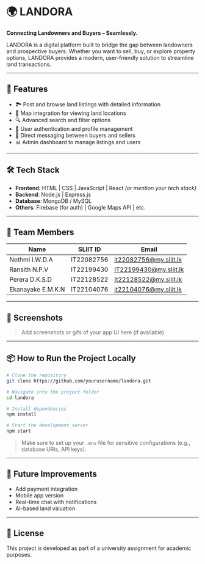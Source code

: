 # 🌍 LANDORA

**Connecting Landowners and Buyers – Seamlessly.**

LANDORA is a digital platform built to bridge the gap between landowners and prospective buyers. Whether you want to sell, buy, or explore property options, LANDORA provides a modern, user-friendly solution to streamline land transactions.

---

## 🚀 Features

- 🏞️ Post and browse land listings with detailed information
- 📍 Map integration for viewing land locations
- 🔍 Advanced search and filter options
- 👥 User authentication and profile management
- 📧 Direct messaging between buyers and sellers
- 📊 Admin dashboard to manage listings and users

---

## 🛠️ Tech Stack

- **Frontend**: HTML | CSS | JavaScript | React *(or mention your tech stack)*
- **Backend**: Node.js | Express.js
- **Database**: MongoDB / MySQL
- **Others**: Firebase (for auth) | Google Maps API | etc.

---

## 👥 Team Members

| Name                | SLIIT ID     | Email                          |
|---------------------|--------------|--------------------------------|
| Nethmi I.W.D.A      | IT22082756   | it22082756@my.sliit.lk         |
| Ransith N.P.V       | IT22199430   | IT22199430@my.sliit.lk         |
| Perera D.K.S.D      | IT22128522   | It22128522@my.sliit.lk         |
| Ekanayake E.M.K.N   | IT22104076   | it22104076@my.sliit.lk         |

---

## 📸 Screenshots

> Add screenshots or gifs of your app UI here (if available)

---

## 📦 How to Run the Project Locally

```bash
# Clone the repository
git clone https://github.com/yourusername/landora.git

# Navigate into the project folder
cd landora

# Install dependencies
npm install

# Start the development server
npm start
```

> Make sure to set up your `.env` file for sensitive configurations (e.g., database URIs, API keys).

---

## 📌 Future Improvements

- Add payment integration
- Mobile app version
- Real-time chat with notifications
- AI-based land valuation

---

## 📄 License

This project is developed as part of a university assignment for academic purposes.
